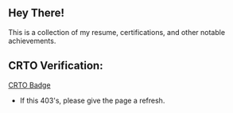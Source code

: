 ## Hey There!
This  is a collection of my resume, certifications, and other notable achievements. 

## CRTO Verification:
[CRTO Badge](https://eu.badgr.com/public/assertions/FDvbzmTnTpez3ZH3-RzPLA?identity__email=ryankleffman47@gmail.com)
 - If this 403's, please give the page a refresh. 
